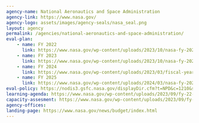 ```yaml
---
agency-name: National Aeronautics and Space Administration
agency-link: https://www.nasa.gov/
agency-logo: assets/images/agency-seals/nasa_seal.png
layout: agency
permalink: /agencies/national-aeronautics-and-space-administration/
eval-plan:
    - name: FY 2022
      link: https://www.nasa.gov/wp-content/uploads/2023/10/nasa-fy-2022-annual-evaluation-plan-updated.pdf
    - name: FY 2023
      link: https://www.nasa.gov/wp-content/uploads/2023/10/nasa-fy-2023-volume-of-integrated-performance.pdf#page=131
    - name: FY 2024
      link: https://www.nasa.gov/wp-content/uploads/2023/03/fiscal-year-2024-volume-of-integrated-perfomance.pdf#page=129
    - name: FY 2025
      link: https://www.nasa.gov/wp-content/uploads/2024/03/nasa-fy-2025-volume-of-integrated-performance.pdf#page=117
eval-policy: https://nodis3.gsfc.nasa.gov/displayDir.cfm?t=NPD&c=1210&s=7
learning-agenda: https://www.nasa.gov/wp-content/uploads/2023/09/fy-22-strategic-plan-1.pdf#page=76
capacity-assesment: https://www.nasa.gov/wp-content/uploads/2023/09/fy-22-strategic-plan-1.pdf#page=100
agency-offices:
landing-page: https://www.nasa.gov/news/budget/index.html
---
```


